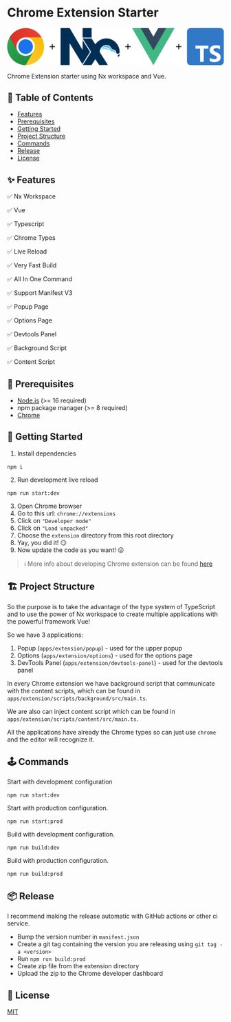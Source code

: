 # Chrome Extension Starter

![Chrome Extension Starter Logo](.github/images/logo.png)

Chrome Extension starter using Nx workspace and Vue.

## 📖 Table of Contents

- [Features](#✨-Features)
- [Prerequisites](#🎯-Prerequisites)
- [Getting Started](#🚀-Getting-Started)
- [Project Structure](#🏗-Project-Structure)
- [Commands](#🕹-Commands)
- [Release](#📦-Release)
- [License](#📜-License)

## ✨ Features

✅ Nx Workspace

✅ Vue

✅ Typescript

✅ Chrome Types

✅ Live Reload

✅ Very Fast Build

✅ All In One Command

✅ Support Manifest V3

✅ Popup Page

✅ Options Page

✅ Devtools Panel

✅ Background Script

✅ Content Script

## 🎯 Prerequisites

- [Node.js](https://nodejs.org) (>= 16 required)
- npm package manager (>= 8 required)
- [Chrome](https://www.google.com/chrome)

## 🚀 Getting Started

1. Install dependencies

```shell
npm i
```

2. Run development live reload

```shell
npm run start:dev
```

3. Open Chrome browser
4. Go to this url: `chrome://extensions`
5. Click on `"Developer mode"`
6. Click on `"Load unpacked"`
7. Choose the `extension` directory from this root directory
8. Yay, you did it! 😏
9. Now update the code as you want! 😛

> ℹ️ More info about developing Chrome extension can be found [here](https://developer.chrome.com/docs/extensions/mv3)

## 🏗 Project Structure

So the purpose is to take the advantage of the type system of TypeScript and to use the power of Nx workspace to create multiple applications with the powerful framework Vue!

So we have 3 applications:

1. Popup (`apps/extension/popup`) - used for the upper popup
2. Options (`apps/extension/options`) - used for the options page
3. DevTools Panel (`apps/extension/devtools-panel`) - used for the devtools panel

In every Chrome extension we have background script that communicate with the content scripts, which can be found in `apps/extension/scripts/background/src/main.ts`.

We are also can inject content script which can be found in `apps/extension/scripts/content/src/main.ts`.

All the applications have already the Chrome types so can just use `chrome` and the editor will recognize it.

## 🕹 Commands

Start with development configuration

```shell
npm run start:dev
```

Start with production configuration.

```shell
npm run start:prod
```

Build with development configuration.

```shell
npm run build:dev
```

Build with production configuration.

```shell
npm run build:prod
```

## 📦 Release

I recommend making the release automatic with GitHub actions or other ci service.

- Bump the version number in `manifest.json`
- Create a git tag containing the version you are releasing using `git tag -a <version>`
- Run `npm run build:prod`
- Create zip file from the extension directory
- Upload the zip to the Chrome developer dashboard

## 📜 License

[MIT](LICENSE)
